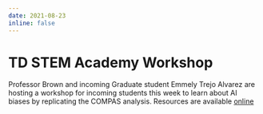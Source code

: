 ```yaml
---
date: 2021-08-23
inline: false
---
```


# TD STEM Academy Workshop

Professor Brown and incoming Graduate student Emmely Trejo Alvarez are hosting
a workshop for incoming students this week to learn about AI biases by replicating
the COMPAS analysis.  Resources are available [online](https://ml4sts.com/outreach-compas/)

